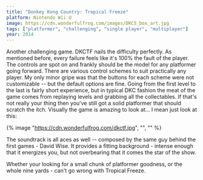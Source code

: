 ```yaml
---
title: "Donkey Kong Country: Tropical Freeze"
platform: Nintendo Wii U
image: https://cdn.wonderfulfrog.com/images/DKC5_box_art.jpg
tags: ["platformer", "challenging", "single player", "multiplayer"]
year: 2014
---
```


Another challenging game. DKCTF nails the difficulty perfectly. As mentioned before, every failure feels like it's 100% the fault of the player. The controls are spot on and frankly should be the model for any platformer going forward. There are various control schemes to suit practically any player. My only minor gripe was that the buttons for each scheme were not customizable -- but the default options are fine. Going from the first level to the last is fairly short experience, but in typical DKC fashion the meat of the game comes from replaying levels and grabbing all the collectables. If that's not really your thing then you've still got a solid platformer that should scratch the itch. Visually the game is amazing to look at... I mean just look at this:

{% image "https://cdn.wonderfulfrog.com/dkctf.jpg", "", "" %}

The soundtrack is all aces as well -- composed by the same guy behind the first games - David Wise. It provides a fitting background - intense enough that it energizes you, but not overbearing that it comes the star of the show.

Whether your looking for a small chunk of platformer goodness, or the whole nine yards - can't go wrong with Tropical Freeze.
